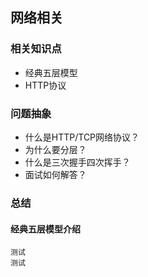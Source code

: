 ## 网络相关

### 相关知识点
- 经典五层模型
- HTTP协议

### 问题抽象
- 什么是HTTP/TCP网络协议？
- 为什么要分层？
- 什么是三次握手四次挥手？
- 面试如何解答？

### 总结
#### 经典五层模型介绍
```tefcha
测试
测试
```
